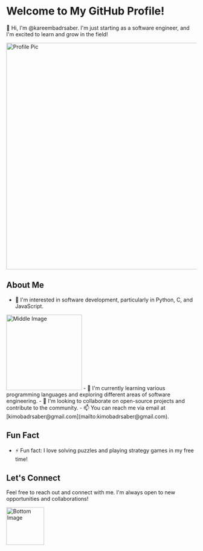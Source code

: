 # Welcome to My GitHub Profile!

👋 Hi, I'm @kareembadrsaber. I'm just starting as a software engineer, and I'm excited to learn and grow in the field!

<img src="https://i.pinimg.com/originals/53/a4/2a/53a42ad28e669b8d0193d7453387e379.jpg" alt="Profile Pic" width="600" height="600">

## About Me

- 👀 I'm interested in software development, particularly in Python, C, and JavaScript.
<img src="https://i.pinimg.com/originals/83/da/cb/83dacb7390c280d87b1af13e523a156d.jpg" alt="Middle Image" width="200">
- 🌱 I'm currently learning various programming languages and exploring different areas of software engineering.
- 💞️ I'm looking to collaborate on open-source projects and contribute to the community.
- 📫 You can reach me via email at [kimobadrsaber@gmail.com](mailto:kimobadrsaber@gmail.com).

## Fun Fact

- ⚡ Fun fact: I love solving puzzles and playing strategy games in my free time!

## Let's Connect

Feel free to reach out and connect with me. I'm always open to new opportunities and collaborations!

<img src="https://i.pinimg.com/originals/0a/d8/ba/0ad8bacc092f5d5e1a33ab207fa5c677.jpg" alt="Bottom Image" width="100" height="100">
